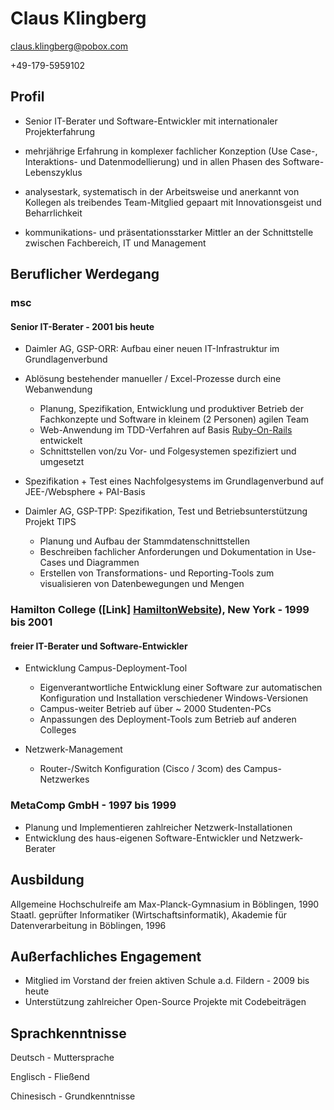 # Claus Klingberg

<claus.klingberg@pobox.com>

+49-179-5959102

## Profil

- Senior IT-Berater und Software-Entwickler mit internationaler Projekterfahrung

- mehrjährige Erfahrung in komplexer fachlicher Konzeption (Use Case-, Interaktions- und Datenmodellierung) und in allen Phasen des Software-Lebenszyklus

- analysestark, systematisch in der Arbeitsweise und anerkannt von Kollegen als treibendes Team-Mitglied gepaart mit Innovationsgeist und Beharrlichkeit

- kommunikations- und präsentationsstarker Mittler an der Schnittstelle zwischen Fachbereich, IT und Management

## Beruflicher Werdegang

### msc

#### Senior IT-Berater - 2001 bis heute
  * Daimler AG, GSP-ORR: Aufbau einer neuen IT-Infrastruktur im Grundlagenverbund
  * Ablösung bestehender manueller / Excel-Prozesse durch eine Webanwendung
    * Planung, Spezifikation, Entwicklung und produktiver Betrieb der Fachkonzepte und Software in kleinem (2 Personen) agilen Team
    * Web-Anwendung im TDD-Verfahren auf Basis [Ruby-On-Rails][RoR] entwickelt
    * Schnittstellen von/zu Vor- und Folgesystemen spezifiziert und umgesetzt
  * Spezifikation + Test eines Nachfolgesystems im Grundlagenverbund auf JEE-/Websphere + PAI-Basis

  * Daimler AG, GSP-TPP: Spezifikation, Test und Betriebsunterstützung Projekt TIPS
    * Planung und Aufbau der Stammdatenschnittstellen
    * Beschreiben fachlicher Anforderungen und Dokumentation in Use-Cases und Diagrammen
    * Erstellen von Transformations- und Reporting-Tools zum visualisieren von Datenbewegungen und Mengen

### Hamilton College ([Link] [HamiltonWebsite]), New York - 1999 bis 2001

#### freier IT-Berater und Software-Entwickler
  * Entwicklung Campus-Deployment-Tool
    * Eigenverantwortliche Entwicklung einer Software zur automatischen Konfiguration und Installation verschiedener Windows-Versionen
    * Campus-weiter Betrieb auf über ~ 2000 Studenten-PCs
    * Anpassungen des Deployment-Tools zum Betrieb auf anderen Colleges

  * Netzwerk-Management
    * Router-/Switch Konfiguration (Cisco / 3com) des Campus-Netzwerkes

### MetaComp GmbH - 1997 bis 1999
  * Planung und Implementieren zahlreicher Netzwerk-Installationen
  * Entwicklung des haus-eigenen Software-Entwickler und Netzwerk-Berater


## Ausbildung

Allgemeine Hochschulreife am Max-Planck-Gymnasium in Böblingen, 1990
Staatl. geprüfter Informatiker (Wirtschaftsinformatik), Akademie für Datenverarbeitung in Böblingen, 1996

## Außerfachliches Engagement
  * Mitglied im Vorstand der freien aktiven Schule a.d. Fildern - 2009 bis heute
  * Unterstützung zahlreicher Open-Source Projekte mit Codebeiträgen

## Sprachkenntnisse

Deutsch    - Muttersprache

Englisch   - Fließend

Chinesisch - Grundkenntnisse

[RoR]: https://en.wikipedia.org/wiki/Ruby_on_Rails
[HamiltonWebsite]: http://www.hamilton.edu/
